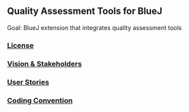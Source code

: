 ## Quality Assessment Tools for BlueJ

Goal: BlueJ extension that integrates quality assessment tools

### [License](LICENSE)

### [Vision & Stakeholders](Vision.md)
### [User Stories](UserStories.md)

### [Coding Convention](ConventionGuide.md)
